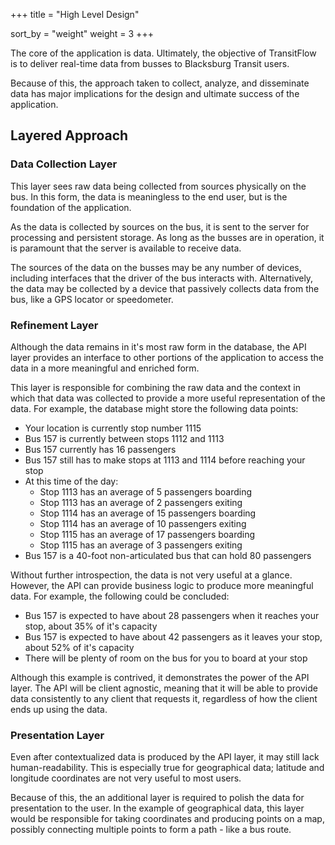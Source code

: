 +++
title = "High Level Design"

sort_by = "weight"
weight = 3
+++

<!--
Devise and present the high-level **design** of the system. Use diagrams that
are appropriate for the design approach your team is practicing.
-->

The core of the application is data. Ultimately, the objective of TransitFlow is
to deliver real-time data from busses to Blacksburg Transit users.

Because of this, the approach taken to collect, analyze, and disseminate data has
major implications for the design and ultimate success of the application.

## Layered Approach
### Data Collection Layer
This layer sees raw data being collected from sources physically on the bus.
In this form, the data is meaningless to the end user, but is the foundation of
the application.

As the data is collected by sources on the bus, it is sent to the server for
processing and persistent storage. As long as the busses are in operation, it
is paramount that the server is available to receive data.

The sources of the data on the busses may be any number of devices, including
interfaces that the driver of the bus interacts with. Alternatively, the data
may be collected by a device that passively collects data from the bus, like
a GPS locator or speedometer.

### Refinement Layer
Although the data remains in it's most raw form in the database, the API layer
provides an interface to other portions of the application to access the data
in a more meaningful and enriched form.

This layer is responsible for combining the raw data and the context in which
that data was collected to provide a more useful representation of the data.
For example, the database might store the following data points:
- Your location is currently stop number 1115
- Bus 157 is currently between stops 1112 and 1113
- Bus 157 currently has 16 passengers
- Bus 157 still has to make stops at 1113 and 1114 before reaching your stop
- At this time of the day:
  - Stop 1113 has an average of 5 passengers boarding
  - Stop 1113 has an average of 2 passengers exiting
  - Stop 1114 has an average of 15 passengers boarding
  - Stop 1114 has an average of 10 passengers exiting
  - Stop 1115 has an average of 17 passengers boarding
  - Stop 1115 has an average of 3 passengers exiting
- Bus 157 is a 40-foot non-articulated bus that can hold 80 passengers

Without further introspection, the data is not very useful at a glance.
However, the API can provide business logic to produce more meaningful data.
For example, the following could be concluded:
- Bus 157 is expected to have about 28 passengers when it reaches your stop, about 35% of it's capacity
- Bus 157 is expected to have about 42 passengers as it leaves your stop, about 52% of it's capacity
- There will be plenty of room on the bus for you to board at your stop

Although this example is contrived, it demonstrates the power of the API layer.
The API will be client agnostic, meaning that it will be able to provide data
consistently to any client that requests it, regardless of how the client ends
up using the data.

### Presentation Layer
Even after contextualized data is produced by the API layer, it may still lack
human-readability. This is especially true for geographical data; latitude and
longitude coordinates are not very useful to most users.

Because of this, the an additional layer is required to polish the data for
presentation to the user. In the example of geographical data, this layer would
be responsible for taking coordinates and producing points on a map, possibly
connecting multiple points to form a path - like a bus route.